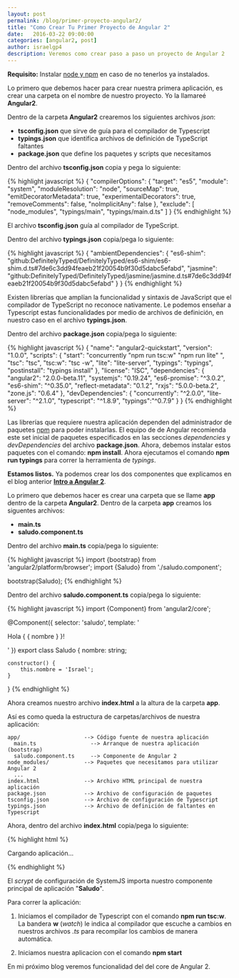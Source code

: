 ```yaml
---
layout: post
permalink: /blog/primer-proyecto-angular2/
title: "Como Crear Tu Primer Proyecto de Angular 2"
date:   2016-03-22 09:00:00
categories: [angular2, post]
author: israelgp4
description: Veremos como crear paso a paso un proyecto de Angular 2
---
```


**Requisito:** Instalar [node y npm](https://nodejs.org/en/download/) en caso de no tenerlos ya instalados.

Lo primero que debemos hacer para crear nuestra primera aplicación, es crear una carpeta on el nombre de nuestro proyecto. Yo la llamareé **Angular2**.

Dentro de la carpeta **Angular2** crearemos los siguientes archivos *json*:

* **tsconfig.json** que sirve de guía para el compilador de Typescript
* **typings.json** que identifica archivos de definición de TypeScript faltantes
* **package.json** que define los paquetes y scripts que necesitamos

Dentro del archivo **tsconfig.json** copia y pega lo siguiente:

{% highlight javascript %}
{
  "compilerOptions": {
    "target": "es5",
    "module": "system",
    "moduleResolution": "node",
    "sourceMap": true,
    "emitDecoratorMetadata": true,
    "experimentalDecorators": true,
    "removeComments": false,
    "noImplicitAny": false
  },
  "exclude": [
    "node_modules",
    "typings/main",
    "typings/main.d.ts"
  ]
}
{% endhighlight %}

El archivo **tsconfig.json** guía al compilador de TypeScript.

Dentro del archivo **typings.json** copia/pega lo siguiente:

{% highlight javascript %}
{
  "ambientDependencies": {
    "es6-shim": "github:DefinitelyTyped/DefinitelyTyped/es6-shim/es6-shim.d.ts#7de6c3dd94feaeb21f20054b9f30d5dabc5efabd",
    "jasmine": "github:DefinitelyTyped/DefinitelyTyped/jasmine/jasmine.d.ts#7de6c3dd94feaeb21f20054b9f30d5dabc5efabd"
  }
}
{% endhighlight %}

Existen librerías que amplían la funcionalidad y sintaxis de JavaScript que el compilador de TypeScript no reconoce nativamente. Le podemos enseñar a Typescript estas funcionalidades por medio de archivos de definición, en nuestro caso en el archivo **typings.json**.

Dentro del archivo **package.json** copia/pega lo siguiente:

{% highlight javascript %}
{
  "name": "angular2-quickstart",
  "version": "1.0.0",
  "scripts": {
    "start": "concurrently \"npm run tsc:w\" \"npm run lite\" ",
    "tsc": "tsc",
    "tsc:w": "tsc -w",
    "lite": "lite-server",
    "typings": "typings",
    "postinstall": "typings install"
  },
  "license": "ISC",
  "dependencies": {
    "angular2": "2.0.0-beta.11",
    "systemjs": "0.19.24",
    "es6-promise": "^3.0.2",
    "es6-shim": "^0.35.0",
    "reflect-metadata": "0.1.2",
    "rxjs": "5.0.0-beta.2",
    "zone.js": "0.6.4"
  },
  "devDependencies": {
    "concurrently": "^2.0.0",
    "lite-server": "^2.1.0",
    "typescript": "^1.8.9",
    "typings":"^0.7.9"
  }
}
{% endhighlight %}

Las librerías que requiere nuestra aplicación dependen del administrador de paquetes [npm](https://docs.npmjs.com/) para poder instalarlas. El equipo de de Angular recomienda este set inicial de paquetes especificados en las secciones *dependencies* y *devDependencies* del archivo **package.json**. Ahora, debemos instalar estos paquetes con el comando: **npm install**. Ahora ejecutamos el comando **npm run typings** para correr la herramienta de *typings*.

**Estamos listos.** Ya podemos crear los dos componentes que explicamos en el blog anterior **[Intro a Angular 2](http://angularmexico.com/blog/intro-angular2/)**.

Lo primero que debemos hacer es crear una carpeta que se llame **app** dentro de la carpeta **Angular2**. Dentro de la carpeta **app** creamos los siguentes archivos:

* **main.ts**
* **saludo.component.ts**

Dentro del archivo **main.ts** copia/pega lo siguiente:

{% highlight javascript %}
import {bootstrap} from 'angular2/platform/browser';
import {Saludo} from './saludo.component';

bootstrap(Saludo);
{% endhighlight %}

Dentro del archivo **saludo.component.ts** copia/pega lo siguiente:

{% highlight javascript %}
import {Component} from 'angular2/core';

@Component({
    selector: 'saludo',
    template: '<p>Hola { { nombre } }!</p>'
})
export class Saludo {
    nombre: string;

    constructor() {
        this.nombre = 'Israel';
    }
}
{% endhighlight %}

Ahora creamos nuestro archivo **index.html** a la altura de la carpeta **app**.

Así es como queda la estructura de carpetas/archivos de nuestra aplicación:

```
app/                    --> Código fuente de nuestra aplicación
  main.ts                 --> Arranque de nuestra aplicación (bootstrap)
  saludo.component.ts     --> Componente de Angular 2
node_modules/           --> Paquetes que necesitamos para utilizar Angular 2
  ...
index.html              --> Archivo HTML principal de nuestra aplicación
package.json            --> Archivo de configuración de paquetes
tsconfig.json           --> Archivo de configuración de Typescript
typings.json            --> Archivo de definición de faltantes en Typescript
```

Ahora, dentro del archivo **index.html** copia/pega lo siguiente:

{% highlight html %}
<html>
<head>
  <title>Angular 2</title>
  <meta name="viewport" content="width=device-width, initial-scale=1">
  <link rel="stylesheet" href="styles.css">

  <!-- 1. Cargamos nuestras librerías -->
  <!-- IE requiere polyfills, en este exacto orden -->
  <script src="node_modules/es6-shim/es6-shim.min.js"></script>
  <script src="node_modules/systemjs/dist/system-polyfills.js"></script>
  <script src="node_modules/angular2/es6/dev/src/testing/shims_for_IE.js"></script>
  <script src="node_modules/angular2/bundles/angular2-polyfills.js"></script>
  <script src="node_modules/systemjs/dist/system.src.js"></script>
  <script src="node_modules/rxjs/bundles/Rx.js"></script>
  <script src="node_modules/angular2/bundles/angular2.dev.js"></script>

  <!-- 2. Configuramos SystemJS -->
  <script>
    System.config({
      packages: {
        app: {
          format: 'register',
          defaultExtension: 'js'
        }
      }
    });
    System.import('app/main')
        .then(null, console.error.bind(console));
  </script>
</head>

<body>

<!-- 3. Desplegamos la aplicación -->
<saludo>Cargando aplicación...</saludo>
</body>
</html>
{% endhighlight %}

El *scrypt* de configuración de SystemJS importa nuestro componente principal de aplicación "**Saludo**".

Para correr la aplicación:

1. Iniciamos el compilador de Typescript con el comando **npm run tsc:w**. La bandera **w** (*watch*) le indica al compilador que escuche a cambios en nuestros archivos *.ts* para recompilar los cambios de manera automática.

2. Iniciamos nuestra aplicacion con el comando **npm start**

En mi próximo blog veremos funcionalidad del del core de Angular 2.







